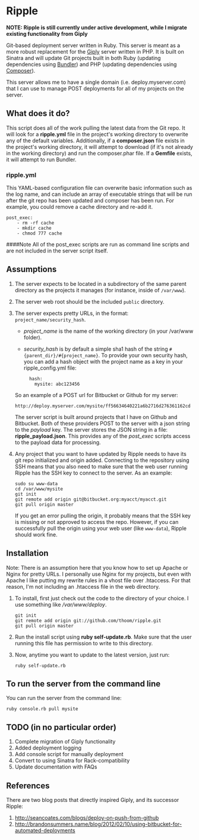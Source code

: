 Ripple
======

__NOTE: Ripple is still currently under active development, while I migrate existing functionality from Giply__

Git-based deployment server written in Ruby. This server is meant as a more robust replacement for the [Giply](http://github.com/thoom/giply-server)
server written in PHP. It is built on Sinatra and will update Git projects built in both Ruby (updating dependencies using
[Bundler](http://gembundler.com)) and PHP (updating dependencies using [Composer](https://getcomposer.org)).

This server allows me to have a single domain (i.e. deploy.myserver.com) that I can use to manage POST deployments for all
of my projects on the server.

What does it do?
----------------
This script does all of the work pulling the latest data from the Git repo. It will look for a __ripple.yml__ file in the
project's working directory to overwrite any of the default variables. Additionally, if a __composer.json__ file exists
in the project's working directory, it will attempt to download (if it's not already in the working directory)
and run the composer.phar file. If a __Gemfile__ exists, it will attempt to run Bundler.

### ripple.yml
This YAML-based configuration file can overwrite basic information such as the log name, and can include an array
of executable strings that will be run after the git repo has been updated and composer has been run. For example,
you could remove a cache directory and re-add it.

    post_exec:
        - rm -rf cache
        - mkdir cache
        - chmod 777 cache

####Note
All of the post_exec scripts are run as command line scripts and are not included in the server script itself.

Assumptions
-----------

 1. The server expects to be located in a subdirectory of the same parent directory as the projects it manages (for instance, inside of `/var/www`).
 2. The server web root should be the included `public` directory.
 3. The server expects pretty URLs, in the format: `project_name/security_hash`.
    * *project_name* is the name of the working directory (in your /var/www folder).
    * *security_hash* is by default a simple sha1 hash of the string `#{parent_dir}/#{project_name}`. To provide your own
    security hash, you can add a hash object with the project name as a key in your ripple_config.yml file:
    
		    hash:
		      mysite: abc123456

    So an example of a POST url for Bitbucket or Github for my server:

        http://deploy.myserver.com/mysite/ff56634640221a6b2716d276361162cd

    The server script is built around projects that I have on Github and Bitbucket. Both of these providers POST to the server
    with a json string to the _payload_ key. The server stores the JSON string in a file: **ripple_payload.json**. This provides
    any of the *post_exec* scripts access to the payload data for processing.

 4. Any project that you want to have updated by Ripple needs to have its git repo initialized and origin added. Connecting to the
    repository using SSH means that you also need to make sure that the web user running Ripple has the SSH key to connect
    to the server. As an example:

        sudo su www-data
        cd /var/www/mysite
        git init
        git remote add origin git@bitbucket.org:myacct/myacct.git
        git pull origin master

    If you get an error pulling the origin, it probably means that the SSH key is missing or not approved to access the repo.
    However, if you can successfully pull the origin using your web user (like `www-data`), Ripple should work fine.

Installation
------------

Note: There is an assumption here that you know how to set up Apache or Nginx for pretty URLs. I personally use Nginx
for my projects, but even with Apache I like putting my rewrite rules in a vhost file over .htaccess. For that reason,
I'm not including an .htaccess file in the web directory.

 1. To install, first just check out the code to the directory of your choice. I use something like */var/www/deploy*.

        git init
        git remote add origin git://github.com/thoom/ripple.git
        git pull origin master

 2. Run the install script using __ruby self-update.rb__. Make sure that the user running this file has permission to write to
    this directory.
 3. Now, anytime you want to update to the latest version, just run:

        ruby self-update.rb

To run the server from the command line
---------------------------------------

You can run the server from the command line:

    ruby console.rb pull mysite

TODO (in no particular order)
-----------------------------

1. Complete migration of Giply functionality
2. Added deployment logging
3. Add console script for manually deployment
4. Convert to using Sinatra for Rack-compatibility
5. Update documentation with FAQs

References
----------

There are two blog posts that directly inspired Giply, and its successor Ripple:

 1. http://seancoates.com/blogs/deploy-on-push-from-github
 2. http://brandonsummers.name/blog/2012/02/10/using-bitbucket-for-automated-deployments
